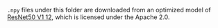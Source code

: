 `.npy` files under this folder are downloaded from an optimized model of [ResNet50 V1 12](https://github.com/onnx/models/blob/main/validated/vision/classification/resnet/model/resnet50-v1-12.onnx), which is licensed under the Apache 2.0.